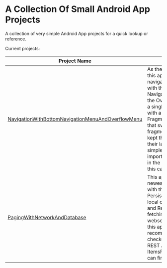 # A Collection Of Small Android App Projects

A collection of very simple Android App projects for a quick lookup or reference.

Current projects:

| Project Name | Description |
|--------------|-------------|
|[NavigationWithBottomNavigationMenuAndOverflowMenu](https://github.com/CelikAbdullah/collection-of-small-android-app-projects/tree/main/NavigationWithBottomNavigationMenuAndOverflowMenu)| As the name implies, in this app I set up the navigation controller with the Bottom Navigation Menu and the Overflow Menu. It is a single-activity app with a FragmentContainerView that swaps the fragments in and out. I kept the fragments and their layouts very simple since the most important stuff is done in the MainActivity in this case.|
|[PagingWithNetworkAndDatabase](https://github.com/CelikAbdullah/collection-of-small-android-app-projects/tree/main/PagingWithNetworkAndDatabase) | This app showcases the newest Paging Library with the Room Persistence Library (for local caching of items) and Retrofit (for fetching items from a webservice). To use this app, I also recommend to checkout my Django REST API project called ItemsRestApi which you can find here.|
